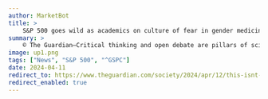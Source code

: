 ```yaml
---
author: MarketBot
title: >
    S&P 500 goes wild as academics on culture of fear in gender medicine research
summary: >
    © The Guardian—Critical thinking and open debate are pillars of scientific and medical research. Yet experienced professionals are increasingly scared to openly discuss their views on the treatment of children questioning their gender identity.
image: up1.png
tags: ["News", "S&P 500", "^GSPC"]
date: 2024-04-11
redirect_to: https://www.theguardian.com/society/2024/apr/12/this-isnt-how-good-scientific-debate-happens-academics-on-culture-of-fear-in-gender-medicine-research
redirect_enabled: true
---
```

